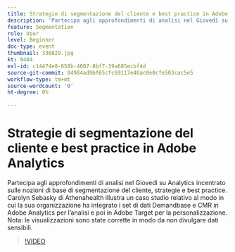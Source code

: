 ```yaml
---
title: Strategie di segmentazione del cliente e best practice in Adobe Analytics
description: 'Partecipa agli approfondimenti di analisi nel Giovedì su Analytics incentrato sulle nozioni di base di segmentazione del cliente, strategie e best practice. Carolyn Sebasky di Athenahealth illustra un caso studio relativo al modo in cui la sua organizzazione ha integrato i set di dati Demandbase e CMR in Adobe Analytics per l’analisi e poi in Adobe Target per la personalizzazione. Nota: le visualizzazioni sono state corrette in modo da non divulgare dati sensibili.'
feature: Segmentation
role: User
level: Beginner
doc-type: event
thumbnail: 338829.jpg
kt: 9404
exl-id: c14474e8-658b-4607-8bf7-39a685ecbf4d
source-git-commit: 84984ad9bf65cfc69117e40ac0e0cfe503cac5e5
workflow-type: tm+mt
source-wordcount: '0'
ht-degree: 0%

---
```


# Strategie di segmentazione del cliente e best practice in Adobe Analytics

Partecipa agli approfondimenti di analisi nel Giovedì su Analytics incentrato sulle nozioni di base di segmentazione del cliente, strategie e best practice. Carolyn Sebasky di Athenahealth illustra un caso studio relativo al modo in cui la sua organizzazione ha integrato i set di dati Demandbase e CMR in Adobe Analytics per l’analisi e poi in Adobe Target per la personalizzazione. Nota: le visualizzazioni sono state corrette in modo da non divulgare dati sensibili.

>[!VIDEO](https://video.tv.adobe.com/v/338829/?quality=12&learn=on)
